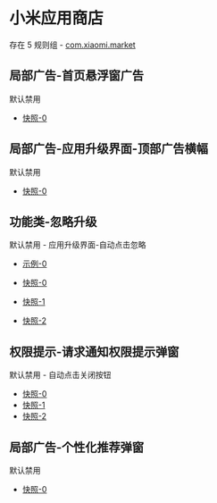 # 小米应用商店

存在 5 规则组 - [com.xiaomi.market](/src/apps/com.xiaomi.market.ts)

## 局部广告-首页悬浮窗广告

默认禁用

- [快照-0](https://i.gkd.li/import/13248808)

## 局部广告-应用升级界面-顶部广告横幅

默认禁用

- [快照-0](https://i.gkd.li/import/13197334)

## 功能类-忽略升级

默认禁用 - 应用升级界面-自动点击忽略

- [示例-0](https://github.com/gkd-kit/subscription/assets/45487685/a3a61df9-7757-428e-b4fe-a960e09a0bbe)

- [快照-0](https://i.gkd.li/import/12674261)
- [快照-1](https://i.gkd.li/import/12674264)
- [快照-2](https://i.gkd.li/import/12674269)

## 权限提示-请求通知权限提示弹窗

默认禁用 - 自动点击关闭按钮

- [快照-0](https://i.gkd.li/import/12714980)
- [快照-1](https://i.gkd.li/import/13197306)
- [快照-2](https://i.gkd.li/import/13691701)

## 局部广告-个性化推荐弹窗

默认禁用

- [快照-0](https://i.gkd.li/import/13624971)
